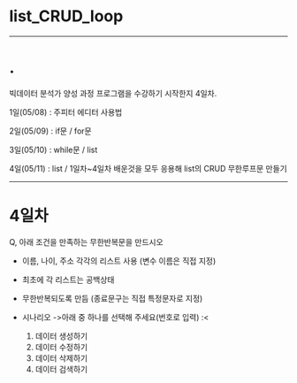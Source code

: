 # list_CRUD_loop

---

# .
빅데이터 분석가 양성 과정 프로그램을 수강하기 시작한지 4일차.

1일(05/08) : 주피터 에디터 사용법

2일(05/09) : if문 / for문

3일(05/10) : while문 / list

4일(05/11) : list / 1일차~4일차 배운것을 모두 응용해 list의 CRUD 무한루프문 만들기


---


# 4일차
Q, 아래 조건을 만족하는 무한반복문을 만드시오
* 이름, 나이, 주소 각각의 리스트 사용 (변수 이름은 직접 지정)
* 최초에 각 리스트는 공백상태
* 무한반복되도록 만듬 (종료문구는 직접 특정문자로 지정)

* 시나리오
    ->아래 중 하나를 선택해 주세요(번호로 입력) :<
    1. 데이터 생성하기
    2. 데이터 수정하기
    3. 데이터 삭제하기
    4. 데이터 검색하기
